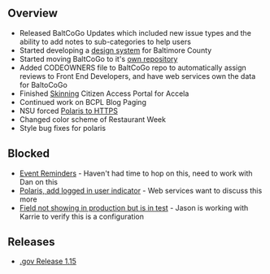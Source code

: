 ## Overview

- Released BaltCoGo Updates which included new issue types and the ability to add notes to sub-categories to help users
- Started developing a [design system](https://github.com/baltimorecounty/react-components) for Baltimore County
- Started moving BaltCoGo to it's [own repository](https://github.com/baltimorecounty/baltimorecountymd.gov-assets/issues/169)
- Added CODEOWNERS file to BaltCoGo repo to automatically assign reviews to Front End Developers, and have web services own the data for BaltoCoGo
- Finished [Skinning](https://github.com/baltimorecounty/baltimorecountymd.gov-assets/issues/227)  Citizen Access Portal for Accela
- Continued work on BCPL Blog Paging
- NSU forced [Polaris to HTTPS](https://github.com/baltimorecounty/BCPL-assets/issues/462)
- Changed color scheme of Restaurant Week
- Style bug fixes for polaris

## Blocked

- [Event Reminders](https://github.com/baltimorecounty/BCPL-assets/issues/479) - Haven't had time to hop on this, need to work with Dan on this
- [Polaris, add logged in user indicator](https://github.com/baltimorecounty/BCPL-assets/issues/511) - Web services want to discuss this more
- [Field not showing in production but is in test](https://github.com/baltimorecounty/BCPL-assets/issues/521) - Jason is working with Karrie to verify this is a configuration

## Releases

- [.gov Release 1.15](https://github.com/baltimorecounty/baltimorecountymd.gov-assets/releases/tag/1.15)